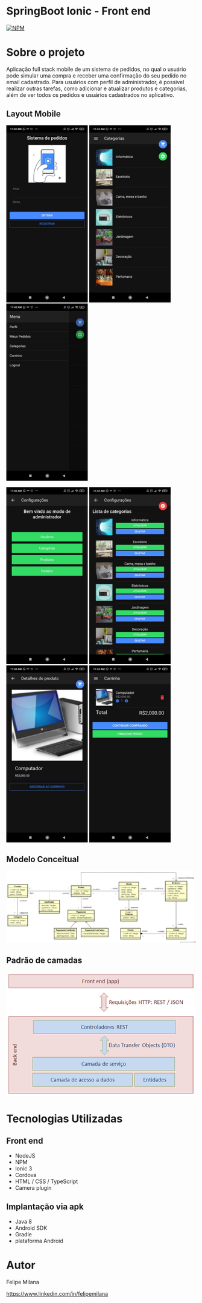 # SpringBoot Ionic - Front end
[![NPM](https://img.shields.io/npm/l/ionic)](https://github.com/FelipeMilana/SpringBoot_Ionic-frontend/blob/master/LICENSE)

# Sobre o projeto

Aplicação full stack mobile de um sistema de pedidos, no qual o usuário pode simular uma compra e receber uma confirmação do seu pedido no email cadastrado. Para usuários com 
perfil de administrador, é possivel realizar outras tarefas, como adicionar e atualizar produtos e categorias, além de ver todos os pedidos e usuários cadastrados no aplicativo.


## Layout Mobile
<p>
  <img width="216" height="468" src=https://github.com/FelipeMilana/Assets/blob/main/springboot_ionic%232.jpeg>
  <img width="216" height="468" src=https://github.com/FelipeMilana/Assets/blob/main/springboot_ionic%233.jpeg>
  <img width="216" height="468" src=https://github.com/FelipeMilana/Assets/blob/main/springboot_ionic%234.jpeg>
</p>

<p>
  <img width="216" height="468" src=https://github.com/FelipeMilana/Assets/blob/main/springboot_ionic%235.jpeg>
  <img width="216" height="468" src=https://github.com/FelipeMilana/Assets/blob/main/springboot_ionic%236.jpeg>
  <img width="216" height="468" src=https://github.com/FelipeMilana/Assets/blob/main/springboot_ionic%237.jpeg>
  <img width="216" height="468" src=https://github.com/FelipeMilana/Assets/blob/main/springboot_ionic%238.jpeg>
</p>

## Modelo Conceitual
![MODELO 1](https://github.com/FelipeMilana/Assets/blob/main/springboot_ionic%231.png)

## Padrão de camadas 
![PADRAO 1](https://github.com/FelipeMilana/Assets/blob/main/padrao_camadas.png)

# Tecnologias Utilizadas

## Front end
- NodeJS 
- NPM
- Ionic 3
- Cordova
- HTML / CSS / TypeScript
- Camera plugin

## Implantação via apk 
- Java 8
- Android SDK
- Gradle
- plataforma Android

# Autor

Felipe Milana

https://www.linkedin.com/in/felipemilana

